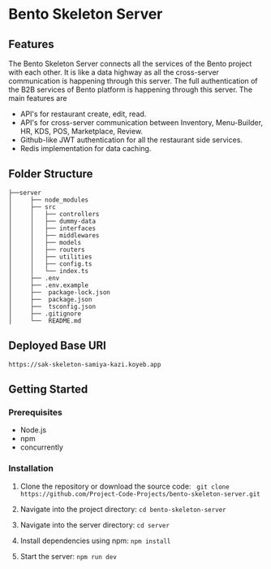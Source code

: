 # Bento Skeleton Server

## Features
The Bento Skeleton Server connects all the services of the Bento project with each other. It is like a data highway as all the cross-server communication is happening through this server. The full authentication of the B2B services of Bento platform is happening through this server. The main features are 

- API's for restaurant create, edit, read.
- API's for cross-server communication between Inventory, Menu-Builder, HR, KDS, POS, Marketplace, Review.
- Github-like JWT authentication for all the restaurant side services.
- Redis implementation for data caching.


## Folder Structure

```
├──server
│     ├── node_modules
│     ├── src
│     │   ├── controllers
│     │   ├── dummy-data
│     │   ├── interfaces
│     │   ├── middlewares
│     │   ├── models
│     │   ├── routers
│     │   ├── utilities
│     │   ├── config.ts
│     │   └── index.ts
│     ├── .env
│     ├── .env.example
│     ├──  package-lock.json
│     ├──  package.json
│     ├──  tsconfig.json
│     ├── .gitignore
│     └──  README.md
```

## Deployed Base URl
``` https://sak-skeleton-samiya-kazi.koyeb.app ```

## Getting Started

### Prerequisites

- Node.js 
- npm
- concurrently

### Installation
1. Clone the repository or download the source code: ```  git clone https://github.com/Project-Code-Projects/bento-skeleton-server.git ```

2. Navigate into the project directory:  ``` cd bento-skeleton-server ```

3. Navigate into the server directory: ``` cd server ```

4. Install dependencies using npm: ``` npm install ```

5. Start the server: ``` npm run dev ```




